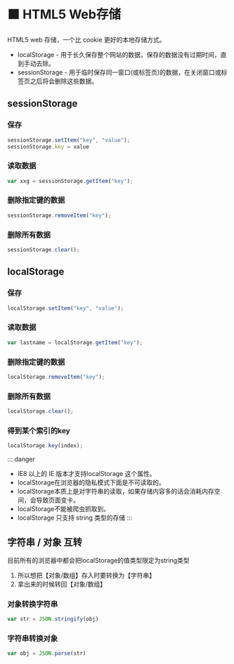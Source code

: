 # 🟧 HTML5 Web存储 

HTML5 web 存储，一个比 cookie 更好的本地存储方式。

- localStorage - 用于长久保存整个网站的数据，保存的数据没有过期时间，直到手动去除。
- sessionStorage - 用于临时保存同一窗口(或标签页)的数据，在关闭窗口或标签页之后将会删除这些数据。

## sessionStorage
### 保存
```js
sessionStorage.setItem("key", "value");
sessionStorage.key = value
```
### 读取数据
```js
var xxg = sessionStorage.getItem("key");
```
### 删除指定键的数据
```js
sessionStorage.removeItem("key");
```
### 删除所有数据
```js
sessionStorage.clear();
```


## localStorage
### 保存
```js
localStorage.setItem("key", "value");
```
### 读取数据
```js
var lastname = localStorage.getItem("key");
```
### 删除指定键的数据
```js
localStorage.removeItem("key");
```
### 删除所有数据
```js
localStorage.clear();
```
### 得到某个索引的key
```js
localStorage.key(index);
```
::: danger
- IE8 以上的 IE 版本才支持localStorage 这个属性。
- localStorage在浏览器的隐私模式下面是不可读取的。
- localStorage本质上是对字符串的读取，如果存储内容多的话会消耗内存空间，会导致页面变卡。
- localStorage不能被爬虫抓取到。
- localStorage 只支持 string 类型的存储
:::
## 字符串 / 对象 互转
目前所有的浏览器中都会把localStorage的值类型限定为string类型  
1. 所以想把【对象/数组】存入时要转换为【字符串】
2. 拿出来的时候转回【对象/数组】

### 对象转换字符串
```js
var str = JSON.stringify(obj)
```
### 字符串转换对象
```js
var obj = JSON.parse(str)
```
